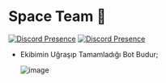 # Space Team 💢
[![Discord Presence](https://lanyard.cnrad.dev/api/727342003339395146)](https://discord.com/users/727342003339395146)
[![Discord Presence](https://lanyard.cnrad.dev/api/896834304930369578)](https://discord.com/users/896834304930369578)

- Ekibimin Uğraşıp Tamamladığı Bot Budur; <p> 
![image](https://cdn.discordapp.com/attachments/996025851298717798/1112842508788048012/image.png)
